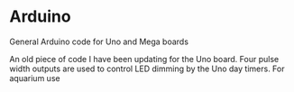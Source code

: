 # Arduino
General Arduino code for Uno and Mega boards

An old piece of code I have been updating for the Uno board. Four pulse width outputs are used to control LED dimming by the Uno day timers. 
For aquarium use
